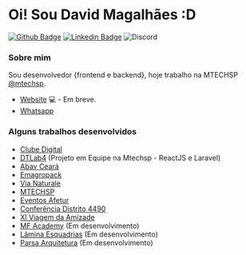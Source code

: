 # Oi! Sou David Magalhães :D

[![Github Badge](https://img.shields.io/badge/-Github-000?style=flat-square&logo=Github&logoColor=white&link=https://github.com/davidnmagalhaes)](https://github.com/davidnmagalhaes)
[![Linkedin Badge](https://img.shields.io/badge/-LinkedIn-blue?style=flat-square&logo=Linkedin&logoColor=white&link=https://www.linkedin.com/in/david-n-magalhaes//)](https://www.linkedin.com/in/david-n-magalhaes)
![Discord](https://img.shields.io/discord/807220787735691285)
### Sobre mim
Sou desenvolvedor {frontend e backend}, hoje trabalho na MTECHSP [@mtechsp](https://www.mtechsp.com.br/).

- [Website](https://davidmagalhaes.site/) 💻 - Em breve.
- [Whatsapp](https://api.whatsapp.com/send?phone=5585981194215&text=Ol%C3%A1%20David!%20Estou%20no%20seu%20Github%20e%20quero%20tirar%20d%C3%BAvidas.)

### Alguns trabalhos desenvolvidos

- [Clube Digital](https://clubedigital.ong.br/)
- [DTLab4](https://dtlab4.dtlab.com.br/) (Projeto em Equipe na Mtechsp - ReactJS e Laravel)
- [Abav Ceará](https://abavceara.com.br/)
- [Emagropack](http://emagropack.com.br)
- [Via Naturale](https://vianaturale.com.br)
- [MTECHSP](https://mtechsp.com.br)
- [Eventos Afetur](https://agenciaafetur.com.br/eventos)
- [Conferência Distrito 4490](https://conferenciadistrito4490.com.br/)
- [XI Viagem da Amizade](https://afetur.com.br/rotary2021)
- [MF Academy](https://mfacademybrasil.com/) (Em desenvolvimento)
- [Lâmina Esquadrias](#) (Em desenvolvimento)
- [Parsa Arquitetura](#) (Em desenvolvimento)
